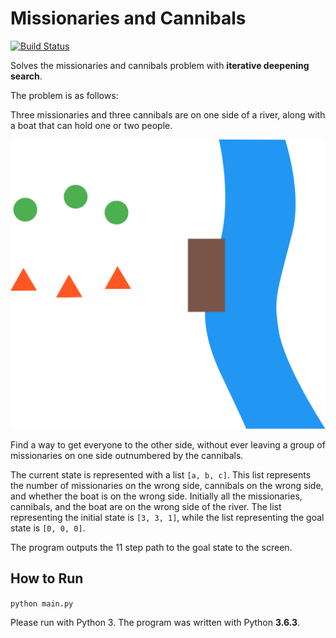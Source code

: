 # Missionaries and Cannibals

[![Build Status](https://travis-ci.org/gbroques/missionaries-and-cannibals.svg?branch=master)](https://travis-ci.org/gbroques/missionaries-and-cannibals)

Solves the missionaries and cannibals problem with **iterative deepening search**.

The problem is as follows:

Three missionaries and three cannibals are on one side of a river,
along with a boat that can hold one or two people.

![initial state](missionaries-and-cannibals-problem.svg)

Find a way to get everyone to the other side,
without ever leaving a group of missionaries on one side outnumbered by the cannibals.

The current state is represented with a list `[a, b, c]`.
This list represents the number of missionaries on the wrong side,
cannibals on the wrong side, and whether the boat is on the wrong side.
Initially all the missionaries, cannibals, and the boat are on the wrong side of the river.
The list representing the initial state is `[3, 3, 1]`,
while the list representing the goal state is `[0, 0, 0]`.

The program outputs the 11 step path to the goal state to the screen.

## How to Run
`python main.py`

Please run with Python 3. The program was written with Python **3.6.3**.
